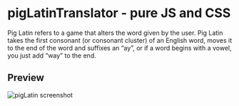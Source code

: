 # pigLatinTranslator - pure JS and CSS

Pig Latin refers to a game that alters the word given by the user.
Pig Latin takes the first consonant (or consonant cluster) of an English word, moves it to the end of the word and suffixes an “ay”, 
or if a word begins with a vowel, you just add “way” to the end.

## Preview

![pigLatin screenshot](pigLatin.png)
